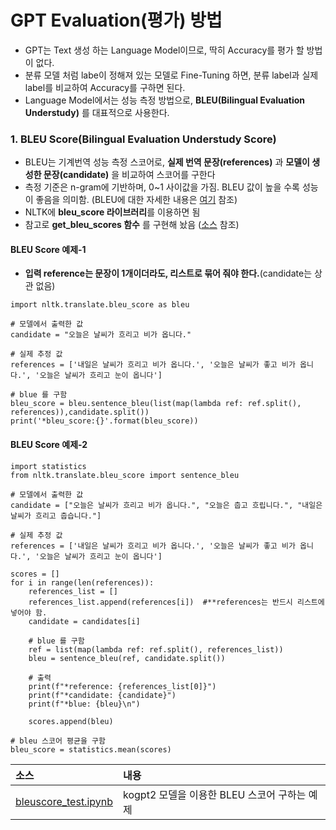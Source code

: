 # GPT Evaluation(평가) 방법 
- GPT는 Text 생성 하는 Language Model이므로, 딱히 Accuracy를 평가 할 방법이 없다.
- 분류 모델 처럼 labe이 정해져 있는 모델로 Fine-Tuning 하면, 분류 label과 실제 label를 비교하여 Accuracy를 구하면 된다.
- Language Model에서는 성능 측정 방법으로, **BLEU(Bilingual Evaluation Understudy)** 를 대표적으로 사용한다.

### 1. BLEU Score(Bilingual Evaluation Understudy Score)
- BLEU는 기계번역 성능 측정 스코어로, **실제 번역 문장(references)** 과 **모델이 생성한 문장(candidate)** 을 비교하여 스코어를 구한다
- 측정 기준은 n-gram에 기반하며, 0~1 사이값을 가짐. BLEU 값이 높을 수록 성능이 좋음을 의미함. (BLEU에 대한 자세한 내용은 [여기](https://wikidocs.net/31695) 참조)
- NLTK에 **bleu_score 라이브러리**를 이용하면 됨
- 참고로 **get_bleu_scores 함수** 를 구현해 놨음 ([소스](https://github.com/kobongsoo/GPT-2/blob/master/evaluate/bleuscore_test.ipynb) 참조)

#### BLEU Score  예제-1
- **입력 reference는 문장이 1개이더라도, 리스트로 묶어 줘야 한다.**(candidate는 상관 없음)
```
import nltk.translate.bleu_score as bleu

# 모델에서 출력한 값
candidate = "오늘은 날씨가 흐리고 비가 옵니다."

# 실제 추정 값
references = ['내일은 날씨가 흐리고 비가 옵니다.', '오늘은 날씨가 좋고 비가 옵니다.', '오늘은 날씨가 흐리고 눈이 옵니다']

# blue 를 구함
bleu_score = bleu.sentence_bleu(list(map(lambda ref: ref.split(), references)),candidate.split())
print('*bleu_score:{}'.format(bleu_score))
```
#### BLEU Score  예제-2
```
import statistics
from nltk.translate.bleu_score import sentence_bleu

# 모델에서 출력한 값
candidate = ["오늘은 날씨가 흐리고 비가 옵니다.", "오늘은 춥고 흐립니다.", "내일은 날씨가 흐리고 춥습니다."]

# 실제 추정 값
references = ['내일은 날씨가 흐리고 비가 옵니다.', '오늘은 날씨가 좋고 비가 옵니다.', '오늘은 날씨가 흐리고 눈이 옵니다']

scores = []
for i in range(len(references)):
    references_list = []
    references_list.append(references[i])  #**references는 반드시 리스트에 넣어야 함.
    candidate = candidates[i]
    
    # blue 를 구함
    ref = list(map(lambda ref: ref.split(), references_list))
    bleu = sentence_bleu(ref, candidate.split())
    
    # 출력 
    print(f"*reference: {references_list[0]}")
    print(f"*candidate: {candidate}")
    print(f"*blue: {bleu}\n")
    
    scores.append(bleu)

# bleu 스코어 평균을 구함    
bleu_score = statistics.mean(scores)
```
|소스|내용|
|:--------|:-------------------------------|
|[bleuscore_test.ipynb](https://github.com/kobongsoo/GPT-2/blob/master/evaluate/bleuscore_test.ipynb)|kogpt2 모델을 이용한 BLEU 스코어 구하는 예제|
